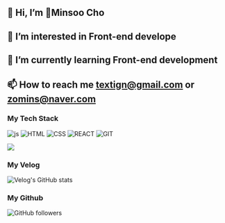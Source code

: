 ## 👋 Hi, I’m Minsoo Cho
## 👀 I’m interested in Front-end develope
## 🌱 I’m currently learning Front-end development
## 📫 How to reach me textign@gmail.com or zomins@naver.com

  
### My Tech Stack
![js](https://img.shields.io/badge/JavaScript-F7DF1E?style=for-the-badge&logo=JavaScript&logoColor=white) ![HTML](https://img.shields.io/badge/HTML-tomato?style=for-the-badge&logo=html5&logoColor=white) ![CSS](https://img.shields.io/badge/CSS-239120?&style=for-the-badge&logo=css3&logoColor=white) ![REACT](https://img.shields.io/badge/React-20232A?style=for-the-badge&logo=react&logoColor=61DAFB) ![GIT](https://img.shields.io/badge/GIT-E44C30?style=for-the-badge&logo=git&logoColor=white)

![](https://github-readme-stats.vercel.app/api/top-langs/?username=zomins)


### My Velog
![Velog's GitHub stats](https://velog-readme-stats.vercel.app/api?name=zomins)

### My Github
![GitHub followers](https://img.shields.io/github/followers/erinmzo)
